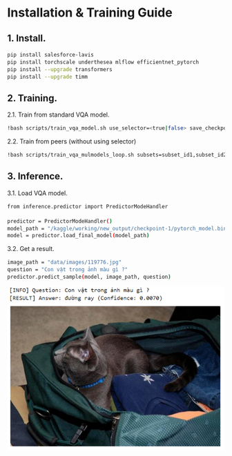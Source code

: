 # Installation & Training Guide
## 1. Install.
```bash
pip install salesforce-lavis
pip install torchscale underthesea mlflow efficientnet_pytorch
pip install --upgrade transformers
pip install --upgrade timm
```
## 2. Training.
2.1. Train from standard VQA model.
```bash
!bash scripts/train_vqa_model.sh use_selector=<true|false> save_checkpoint_path=<path>
```
2.2. Train from peers (without using selector)
```bash
!bash scripts/train_vqa_mulmodels_loop.sh subsets=subset_id1,subset_id2,...
```
## 3. Inference.
3.1. Load VQA model.
```bash
from inference.predictor import PredictorModeHandler

predictor = PredictorModeHandler()
model_path = "/kaggle/working/new_output/checkpoint-1/pytorch_model.bin"
model = predictor.load_final_model(model_path)
```
3.2. Get a result.
```bash
image_path = "data/images/119776.jpg"
question = "Con vật trong ảnh màu gì ?"
predictor.predict_sample(model, image_path, question)
```
![Sample Result](example/example.png)